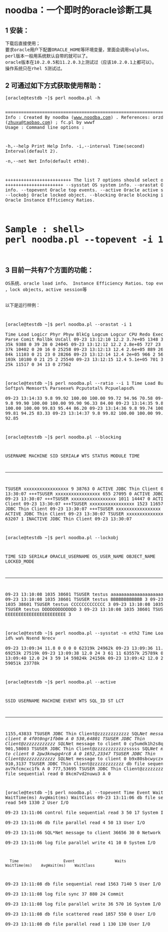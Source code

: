 noodba：一个即时的oracle诊断工具
======


<h2>1 安装：</h2>
<pre>
下载后直接使用；
要求oracle用户下配置ORACLE_HOME等环境变量，里面会调用sqlplus。
perl版本一般用系统默认自带的就可以了。
oracle版本在10.2.0.5和11.2.0.3上测试过（应该10.2.0.1上都可以）。
操作系统只在rhel 5测试过。
</pre>

<h2>2 可通过如下方式获取使用帮助：</h2>
<pre>
[oracle@testdb ~]$ perl noodba.pl -h

==========================================================================================
Info  :
        Created By noodba (www.noodba.com) .
   References: orzdba.pl (zhuxu@taobao.com) ; fc.pl by wwwf
Usage :
Command line options :

   -h,--help           Print Help Info. 
   -i,--interval       Time(second) Interval(default 2).  
   -n,--net            Net  Info(default eth0).
   
   +++++++++++++++++++++++++ The list 7 options should  select one. ++++++++++++++++++++++
   --sysstat           OS system info.
   --orastat           Oracle load info.
   --topevent          Oracle top events.
   --active            Oracle active session.
   --lockobj           Oracle locked object.
   --blocking          Oracle blocking info.
   --ratio             Oracle Instance Efficiency Ratios.
  
Sample :
   shell> perl noodba.pl --topevent -i 1
==========================================================================================
</pre>

<h2>3  目前一共有7个方面的功能：</h2>
<pre>
OS系统、oracle load info、 Instance Efficiency Ratios、top events、blocking tree
，lock objects，active session等

以下是运行样例：

[oracle@testdb ~]$ perl noodba.pl --orastat -i 1   
      Time       Load    Logicr    Phyr     Phyw   BlkCg  Logcum Logcur   CPU    Redo    Execs  HParse  Parse  Comit   Rollbk   UsCall
09-23 13:12:10  12.2  3.7e+05     1348       34      265     1     0       5s     35k    9388      0     39      28       0     24045
09-23 13:12:12  12.2  2.8e+05      727       23       94     1     0       5s     37k   10402      0     20      16       0     25258
09-23 13:12:13  12.4  2.6e+05      889       26      661     1     0       5s     84k   11103      0     21      23       0     28266
09-23 13:12:14  12.4    2e+05      966        2      563     1     0       5s    103k   10180      0     21      25       2     25540
09-23 13:12:15  12.4  5.1e+05      701       33      177     1     0       5s     25k   11517      0     34      13       0     27562


[oracle@testdb ~]$ perl noodba.pl --ratio --i 1
      Time       Load   BufHit%  Softps%   Memsort%  Parseexe%  Pcputotal% Pcpuelapsd%   
09-23 13:14:33   9.8     99.92    100.00    100.00     99.72     94.96     70.58
09-23 13:14:34   9.8     99.90    100.00    100.00     99.90     96.33     84.00
09-23 13:14:35   9.8     99.83    100.00    100.00     99.83     95.44     86.20
09-23 13:14:36   9.8     99.74    100.00    100.00     99.81     94.25     83.33
09-23 13:14:37   9.8     99.82    100.00    100.00     99.89     94.85     92.85


[oracle@testdb ~]$ perl noodba.pl --blocking

USERNAME             MACHINE                        SID SERIAL#     WTS STATUS     MODULE                         TIME
-------------------- ------------------------- -------- ------- ------- ---------- ------------------------------ ---------------
TSUSER               xxxxxxxxxxxxxxxxx                9   38763       0 ACTIVE     JDBC Thin Client               09-23 13:30:07
+++TSUSER            xxxxxxxxxxxxxxxxx              655   27095       0 ACTIVE     JDBC Thin Client               09-23 13:30:07
+++TSUSER            xxxxxxxxxxxxxxxxx             1011   14447       0 ACTIVE     JDBC Thin Client               09-23 13:30:07
+++TSUSER            xxxxxxxxxxxxxxxxx             1523   11657       0 ACTIVE     JDBC Thin Client               09-23 13:30:07
+++TSUSER            xxxxxxxxxxxxxxxxx             2909    2333       0 ACTIVE     JDBC Thin Client               09-23 13:30:07
TSUSER               xxxxxxxxxxxxxxxxx             1530   63207       1 INACTIVE   JDBC Thin Client               09-23 13:30:07

[oracle@testdb ~]$ perl noodba.pl --lockobj

TIME                 SID  SERIAL# ORACLE_USERNAME      OS_USER_NAME         OBJECT_NAME                    LOCKED_MODE
--------------- -------- -------- -------------------- -------------------- ------------------------------ -----------
09-23 13:10:08      1035    38601 TSUSER               testus               aaaaaaaaaaaaaaaaaaaaaaaa                 3
09-23 13:10:08      1035    38601 TSUSER               testus               BBBBBBBBBBBB                             3
09-23 13:10:08      1035    38601 TSUSER               testus               CCCCCCCCCCCCC                            3
09-23 13:10:08      1035    38601 TSUSER               testus               DDDDDDDDDDDDD                            3
09-23 13:10:08      1035    38601 TSUSER               testus               EEEEEEEEEEEEEEEEEEEEEEE                  3

[oracle@testdb ~]$ perl noodba.pl --sysstat -n eth2
      Time       Load   us%   sy%   id%   wa%   Nsend   Nrecv  
09-23 13:09:34  11.8     0     0     0     0   62319k  24962k 
09-23 13:09:36  11.8    29     4    53    13   69253k  27519k 
09-23 13:09:38  12.0    24     3    61    11   63557k  25789k 
09-23 13:09:40  12.0    24     3    59    14   59824k  24150k 
09-23 13:09:42  12.0    22     4    64    11   59051k  23778k 

[oracle@testdb ~]$ perl noodba.pl --active

SSID              USERNAME   MACHINE                                  EVENT                             WTS SQL_ID          ST    LCT
----------------- ---------- ---------------------------------------- ------------------------------ ------ --------------- -- ------
1155,43833        TSUSER     JDBC Thin Client@zzzzzzzzzzzz            SQL*Net message to client           0 4f0t0ngr1fb0m   A       0
530,64801         TSUSER     JDBC Thin Client@zzzzzzzzzzzz            SQL*Net message to client           0 cy5umdk1h2s8q   A       0
901,58003         TSUSER     JDBC Thin Client@zzzzzzzzzzzzsssss       SQL*Net message to client           0 2pw3knwpg4rc8   A       0
1652,23347        TSUSER     JDBC Thin Client@zzzzzzzzzzzz            SQL*Net message to client           0 b9x80sbcwyczx   A       0
910,3137          TSUSER     JDBC Thin Client@zzzzzzzzzzzz            db file sequential read             0 av7kfcmcxc1fk   A       0
777,53695         TSUSER     JDBC Thin Client@zzzzzzzzzzzzsssss       db file sequential read             0 8kcm7vd2nuwu3   A       0


[oracle@testdb ~]$ perl noodba.pl --topevent
      Time                    Event                  Waits        WaitTime(ms)    AvgWait(ms)    WaitClass 
09-23 13:11:06         db file sequential read         549          1330            2              User I/O  
09-23 13:11:06    control file sequential read           3            50           17            System I/O  
09-23 13:11:06           db file parallel read           4            50           13              User I/O  
09-23 13:11:06       SQL*Net message to client       36656            30            0               Network  
09-23 13:11:06         log file parallel write          41            10            0            System I/O  

      Time                    Event                  Waits        WaitTime(ms)    AvgWait(ms)    WaitClass 
09-23 13:11:08         db file sequential read        1563          7140            5              User I/O  
09-23 13:11:08                   log file sync          37           880           24                Commit  
09-23 13:11:08         log file parallel write          36           570           16            System I/O  
09-23 13:11:08          db file scattered read        1857           550            0              User I/O  
09-23 13:11:08           db file parallel read           1           130          130              User I/O  

</pre>
